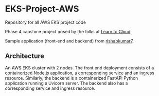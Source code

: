 # EKS-Project-AWS
Repository for all AWS EKS project code 

Phase 4 capstone project posed by the folks at [Learn to Cloud](https://learntocloud.guide/). 

Sample application (front-end and backend) from [rishabkumar7](https://github.com/rishabkumar7/devops-qr-code/tree/main). 

## Architecture 

An AWS EKS cluster with 2 nodes. The front end deployment consists of a containerized Node.js application, a corresponding service and an ingress resource. Similarly, the backend
is a containerized FastAPI Python application running a Uvicorn server. The backend also has a corresponding service and ingress resource.  
